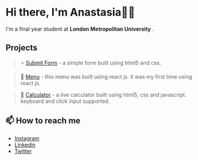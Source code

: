 # Hi there, I'm Anastasia👋🏻
I'm a final year student at <strong>London Metropolitan University</strong> . 


## Projects <br/>
> ⭐️ [Submit Form](https://anascnm.github.io/submit-form/) - a simple form built using html5 and css. 

> 🍔 [Menu](https://ourmenu.netlify.app/) - this menu was built using react js. it was my first time using react js. 

> 🧮 [Calculator](https://anascnm.github.io/calculator/) - a live calculator built using html5, css and javascript. keyboard and click input supported. 


## 📫 How to reach me
- [Instagram](https://www.instagram.com/anas.cnm/) <br/>
- [Linkedin](https://www.linkedin.com/in/anastasia-mendoza/) <br/>
- [Twitter](https://twitter.com/anascnm) <br/>


<!---
anascnm/anascnm is a ✨ special ✨ repository because its `README.md` (this file) appears on your GitHub profile.
You can click the Preview link to take a look at your changes.
--->

